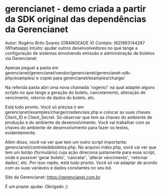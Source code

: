 # gerencianet - demo criada a partir da SDK original das dependências da Gerencianet
Autor: Rogério Brito Soares (ORANGEADE X)
Contato: (62)983144287 (Whatsapp)
Intuito: ajudar outros desenvolvedores no que tange a configuração de sistemas envolvendo emissão e administração de boletos via Gerencianet

Apenas peguei a pasta em gerencianet/gerencianet/vendor/gerencianet/gerencianet-sdk-php/examples/ e copiei para gerencianet/examples/charge/

Na referida pasta abri uma nova chamada 'rogerio/' na qual adaptei alguns scripts no que tange a geração do boleto, cancelamento, alteração de vencimento, retorno de dados do boleto, etc. 

Está tudo pronto. Você só precisa ir em gerencianet/examples/charge/credenciais.php e colocar as suas chaves Client_ID e Client_Secret. Só observar que tem as chaves do ambiente de produção e do ambiente de desenvolvimento. Você vai trabalhar com as chaves do ambiente de desenvolvimento para fazer os testes, evidentemente.

Além disso, você vai ver que tem um outro script importante: gerencianet/controledeboletos.php. No arquivo index.php, você vai ver que tem um botão (formulário) cuja ação direciona justamente para esse script, onde é possível 'gerar boleto', 'cancelar', 'alterar vencimento', 'retornar dados', etc. Por isso repito, está tudo pronto. Você só vai adaptar de acordo com as suas variáveis e dados constantes no seu bd.

Site da Gerencianet: https://gerencianet.com.br

É um prazer ajudar.
Obrigado ;)
